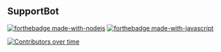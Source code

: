 ## SupportBot
[![forthebadge made-with-nodejs](https://img.shields.io/badge/Node.js-339933?style=for-the-badge&amp;logo=nodedotjs&amp;logoColor=white)]([https://www.python.org/](https://nodejs.org/en/)) [![forthebadge made-with-javascript](https://img.shields.io/badge/JavaScript-323330?style=for-the-badge&amp;logo=javascript&amp;logoColor=F7DF1E)]([https://javascript.com](https://javascript.com)) 



[![Contributors over time](https://contributor-graph-api.apiseven.com/contributors-svg?chart=contributorOverTime&repo=Naereen/badges)](https://www.apiseven.com/en/contributor-graph?chart=contributorOverTime&repo=Naereen/badges)

